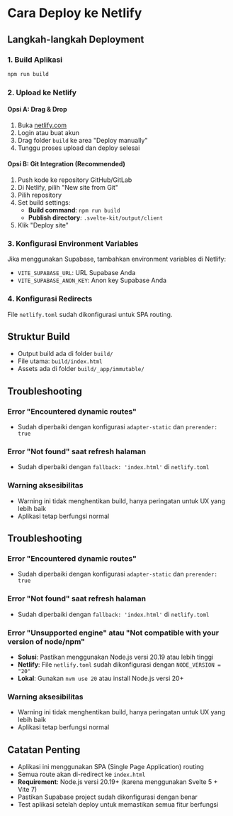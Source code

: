 # Cara Deploy ke Netlify

## Langkah-langkah Deployment

### 1. Build Aplikasi
```bash
npm run build
```

### 2. Upload ke Netlify

#### Opsi A: Drag & Drop
1. Buka [netlify.com](https://netlify.com)
2. Login atau buat akun
3. Drag folder `build` ke area "Deploy manually"
4. Tunggu proses upload dan deploy selesai

#### Opsi B: Git Integration (Recommended)
1. Push kode ke repository GitHub/GitLab
2. Di Netlify, pilih "New site from Git"
3. Pilih repository
4. Set build settings:
   - **Build command**: `npm run build`
   - **Publish directory**: `.svelte-kit/output/client`
5. Klik "Deploy site"

### 3. Konfigurasi Environment Variables
Jika menggunakan Supabase, tambahkan environment variables di Netlify:
- `VITE_SUPABASE_URL`: URL Supabase Anda
- `VITE_SUPABASE_ANON_KEY`: Anon key Supabase Anda

### 4. Konfigurasi Redirects
File `netlify.toml` sudah dikonfigurasi untuk SPA routing.

## Struktur Build
- Output build ada di folder `build/`
- File utama: `build/index.html`
- Assets ada di folder `build/_app/immutable/`

## Troubleshooting

### Error "Encountered dynamic routes"
- Sudah diperbaiki dengan konfigurasi `adapter-static` dan `prerender: true`

### Error "Not found" saat refresh halaman
- Sudah diperbaiki dengan `fallback: 'index.html'` di `netlify.toml`

### Warning aksesibilitas
- Warning ini tidak menghentikan build, hanya peringatan untuk UX yang lebih baik
- Aplikasi tetap berfungsi normal

## Troubleshooting

### Error "Encountered dynamic routes"
- Sudah diperbaiki dengan konfigurasi `adapter-static` dan `prerender: true`

### Error "Not found" saat refresh halaman
- Sudah diperbaiki dengan `fallback: 'index.html'` di `netlify.toml`

### Error "Unsupported engine" atau "Not compatible with your version of node/npm"
- **Solusi**: Pastikan menggunakan Node.js versi 20.19 atau lebih tinggi
- **Netlify**: File `netlify.toml` sudah dikonfigurasi dengan `NODE_VERSION = "20"`
- **Lokal**: Gunakan `nvm use 20` atau install Node.js versi 20+

### Warning aksesibilitas
- Warning ini tidak menghentikan build, hanya peringatan untuk UX yang lebih baik
- Aplikasi tetap berfungsi normal

## Catatan Penting
- Aplikasi ini menggunakan SPA (Single Page Application) routing
- Semua route akan di-redirect ke `index.html`
- **Requirement**: Node.js versi 20.19+ (karena menggunakan Svelte 5 + Vite 7)
- Pastikan Supabase project sudah dikonfigurasi dengan benar
- Test aplikasi setelah deploy untuk memastikan semua fitur berfungsi
